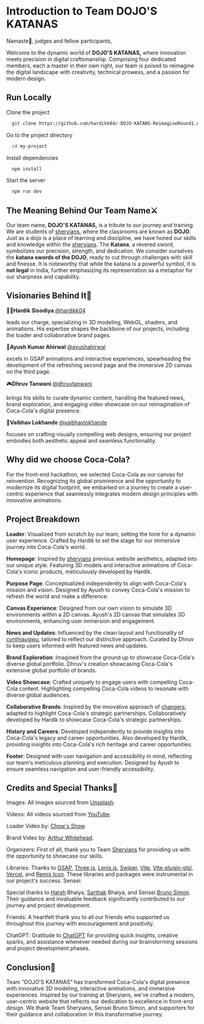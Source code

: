 
# Introduction to Team DOJO'S KATANAS

Namaste🙏, judges and fellow participants,

Welcome to the dynamic world of **DOJO'S KATANAS,** where innovation meets precision in digital craftsmanship. Comprising four dedicated members, each a master in their own right, our team is poised to reimagine the digital landscape with creativity, technical prowess, and a passion for modern design.
## Run Locally

Clone the project

```bash
  git clone https://github.com/hardikk04/-DOJO-KATANS-ReimagineRound1.git
```

Go to the project directory

```bash
  cd my-project
```

Install dependencies

```bash
  npm install
```

Start the server

```bash
  npm run dev
```


##  The Meaning Behind Our Team Name⚔️

Our team name, **DOJO'S KATANAS,** is a tribute to our journey and training. We are students of [sheryians](https://sheryians.com/), where the classrooms are known as **DOJO**. Just as a dojo is a place of learning and discipline, we have honed our skills and knowledge within the [sheryians](https://sheryians.com/). The **Katana**, a revered sword, symbolizes our precision, strength, and dedication. We consider ourselves the **katana swords of the DOJO**, ready to cut through challenges with skill and finesse. It is noteworthy that while the katana is a powerful symbol, it is **not legal** in India, further emphasizing its representation as a metaphor for our sharpness and capability.
## Visionaries Behind It💫

🧑‍💻**Hardik Sisodiya** [@hardikk04](https://portfolio-hardik-sisodiyas-projects.vercel.app/)

leads our charge, specializing in 3D modeling, WebGL, shaders, and animations. His expertise shapes the backbone of our projects, including the loader and collaborative brand pages.

🦸**Ayush Kumar Ahirwal** [@ayushahirwal](https://ayush-ah.github.io/portfolioo/)

excels in GSAP animations and interactive experiences, spearheading the development of the refreshing second page and the immersive 2D canvas on the third page.

🎮**Dhruv Tanwani** [@dhruvtanwani](https://www.linkedin.com/in/dhruvtanwani/)

brings his skills to curate dynamic content, handling the featured news, brand exploration, and engaging video showcase on our reimagination of Coca-Cola's digital presence.

🎨**Vaibhav Lokhande** [@vaibhavlokhande](https://3amdesigner.framer.website/)

focuses on crafting visually compelling web designs, ensuring our project embodies both aesthetic appeal and seamless functionality.
## Why did we choose Coca-Cola?

For the front-end hackathon, we selected Coca-Cola as our canvas for reinvention. Recognizing its global prominence and the opportunity to modernize its digital footprint, we embarked on a journey to create a user-centric experience that seamlessly integrates modern design principles with innovative animations.
## Project Breakdown

**Loader**: Visualized from scratch by our team, setting the tone for a dynamic user experience. Crafted by Hardik to set the stage for our immersive journey into Coca-Cola's world.

**Homepage**:  Inspired by [sheryians](https://sheryians.com/) previous website aesthetics, adapted into our unique style. Featuring 3D models and interactive animations of Coca-Cola's iconic products, meticulously developed by Hardik.

**Purpose Page**: Conceptualized independently to align with Coca-Cola's mission and vision. Designed by Ayush to convey Coca-Cola's mission to refresh the world and make a difference.

**Canvas Experience**: Designed from our own vision to simulate 3D environments within a 2D canvas. Ayush's 2D canvas that simulates 3D environments, enhancing user immersion and engagement.

**News and Updates**: Influenced by the clean layout and functionality of [cynthiaugwu](https://cynthiaugwu.com/), tailored to reflect our distinctive approach. Curated by Dhruv to keep users informed with featured news and updates.

**Brand Exploration**: Imagined from the ground up to showcase Coca-Cola's diverse global portfolio. Dhruv's creation showcasing Coca-Cola's extensive global portfolio of brands.

**Video Showcase**: Crafted uniquely to engage users with compelling Coca-Cola content. Highlighting compelling Coca-Cola videos to resonate with diverse global audiences.

**Collaborative Brands**: Inspired by the innovative approach of [changers](https://changers.studio), adapted to highlight Coca-Cola's strategic partnerships. Collaboratively developed by Hardik to showcase Coca-Cola's strategic partnerships.

**History and Careers**: Developed independently to provide insights into Coca-Cola's legacy and career opportunities. Also developed by Hardik, providing insights into Coca-Cola's rich heritage and career opportunities.

**Footer**: Designed with user navigation and accessibility in mind, reflecting our team's meticulous planning and execution. Designed by Ayush to ensure seamless navigation and user-friendly accessibility.
## Credits and Special Thanks🙏

Images: All images sourced from [Unsplash](https://www.example.com).

Videos: All videos sourced from [YouTube](https://www.youtube.com/).

Loader Video by: [Chow's Show](https://www.youtube.com/watch?v=s3p5jIgIGSg).

Brand Video by: [Arthur Whitehead](https://www.youtube.com/@ArthurWhitehead).

Organizers: First of all, thank you to Team [Sheryians](https://sheryians.com/) for providing us with the opportunity to showcase our skills.

Libraries: Thanks to [GSAP](https://gsap.com/), [Three.js](https://threejs.org/), [Lenis.js](https://lenis.darkroom.engineering/), [Swiper](https://swiperjs.com/), [Vite](https://vitejs.dev/), [Vite-plugin-glsl](https://github.com/UstymUkhman/vite-plugin-glsl), [Vercel](https://vercel.com/), and [Remix Icon](https://remixicon.com/). These libraries and packages were instrumental in our project's success.
Sensei:

Special thanks to [Harsh](https://www.instagram.com/iamharshvandanasharma/) Bhaiya, [Sarthak](https://www.instagram.com/sarthack.sharma/) Bhaiya, and Sensei [Bruno Simon](https://bruno-simon.com/). Their guidance and invaluable feedback significantly contributed to our journey and project development.

Friends:
A heartfelt thank you to all our friends who supported us throughout this journey with encouragement and positivity.

ChatGPT:
Gratitude to [ChatGPT](https://chat.openai.com/) for providing quick insights, creative sparks, and assistance whenever needed during our brainstorming sessions and project development phases.
## Conclusion📕

Team "DOJO'S KATANAS" has transformed Coca-Cola's digital presence with innovative 3D modeling, interactive animations, and immersive experiences. Inspired by our training at Sheryians, we've crafted a modern, user-centric website that reflects our dedication to excellence in front-end design. We thank Team Sheryians, Sensei Bruno Simon, and supporters for their guidance and collaboration in this transformative journey.
